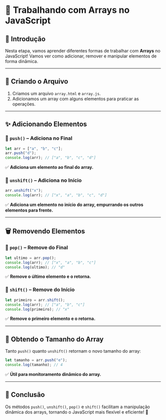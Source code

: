 # 🚀 Trabalhando com Arrays no JavaScript

## 📝 Introdução
Nesta etapa, vamos aprender diferentes formas de trabalhar com **Arrays** no JavaScript! Vamos ver como adicionar, remover e manipular elementos de forma dinâmica.

---

## 📌 Criando o Arquivo
1. Criamos um arquivo `array.html` e `array.js`.
2. Adicionamos um array com alguns elementos para praticar as operações.

---

## ✨ Adicionando Elementos
### 🔹 `push()` – Adiciona no Final
```javascript
let arr = ["a", "b", "c"];
arr.push("d");
console.log(arr); // ["a", "b", "c", "d"]
```
✅ **Adiciona um elemento ao final do array.**

### 🔹 `unshift()` – Adiciona no Início
```javascript
arr.unshift("x");
console.log(arr); // ["x", "a", "b", "c", "d"]
```
✅ **Adiciona um elemento no início do array, empurrando os outros elementos para frente.**

---

## 🗑️ Removendo Elementos
### 🔸 `pop()` – Remove do Final
```javascript
let ultimo = arr.pop();
console.log(arr); // ["x", "a", "b", "c"]
console.log(ultimo); // "d"
```
✅ **Remove o último elemento e o retorna.**

### 🔸 `shift()` – Remove do Início
```javascript
let primeiro = arr.shift();
console.log(arr); // ["a", "b", "c"]
console.log(primeiro); // "x"
```
✅ **Remove o primeiro elemento e o retorna.**

---

## 🔄 Obtendo o Tamanho do Array
Tanto `push()` quanto `unshift()` retornam o novo tamanho do array:
```javascript
let tamanho = arr.push("e");
console.log(tamanho); // 4
```
✅ **Útil para monitoramento dinâmico do array.**

---

## 🎯 Conclusão
Os métodos `push()`, `unshift()`, `pop()` e `shift()` facilitam a manipulação dinâmica dos arrays, tornando o JavaScript mais flexível e eficiente! 🚀

